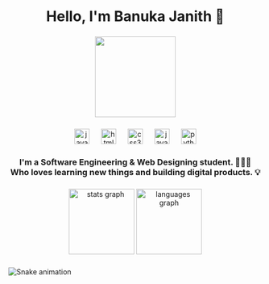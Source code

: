 <h1 align="center">Hello, I'm Banuka Janith 👋</h1>

###

<div align="center">
  <img height="160" src="https://media.giphy.com/media/xBTSwCTFkgfcdTjHMz/giphy.gif"  />
</div>

###

<div align="center">
  <img src="https://cdn.jsdelivr.net/gh/devicons/devicon/icons/javascript/javascript-original.svg" height="30" alt="javascript logo"  />
  <img width="15" />
  <img src="https://cdn.jsdelivr.net/gh/devicons/devicon/icons/html5/html5-original.svg" height="30" alt="html5 logo"  />
  <img width="15" />
  <img src="https://cdn.jsdelivr.net/gh/devicons/devicon/icons/css3/css3-original.svg" height="30" alt="css3 logo"  />
  <img width="15" />
  <img src="https://cdn.jsdelivr.net/gh/devicons/devicon/icons/java/java-original.svg" height="30" alt="java logo"  />
  <img width="15" />
  <img src="https://cdn.jsdelivr.net/gh/devicons/devicon/icons/python/python-original.svg" height="30" alt="python logo"  />
</div>

###

<h3 align="center">I'm a Software Engineering & Web Designing student. 🧑🏻‍💻 <br>Who loves learning new things and building digital products. 💡</h3>

###

<div align="center">
  <img src="https://github-readme-stats.vercel.app/api?username=Banukajanith2&hide_title=false&hide_rank=false&show_icons=true&include_all_commits=true&count_private=true&disable_animations=false&theme=dark&locale=en&hide_border=true&order=1" height="130" alt="stats graph"  />
  <img src="https://github-readme-stats.vercel.app/api/top-langs?username=Banukajanith2&locale=en&hide_title=false&layout=compact&card_width=320&langs_count=5&theme=dark&hide_border=true&order=2" height="130" alt="languages graph"  />
</div>

###

<img src="https://raw.githubusercontent.com/Banukajanith2/Banukajanith2/output/snake.svg" alt="Snake animation" />

###
